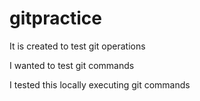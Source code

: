 # gitpractice
It is created to test git operations

I wanted to test git commands


I tested this locally executing git commands
